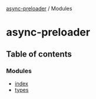 [async-preloader](README.md) / Modules

# async-preloader

## Table of contents

### Modules

- [index](modules/index.md)
- [types](modules/types.md)
